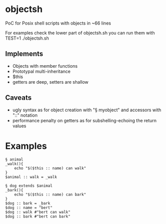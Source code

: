 # objectsh
PoC for Posix shell scripts with objects in ~66 lines

For examples check the lower part of objectsh.sh
you can run them with TEST=1 ./objectsh.sh

## Implements
* Objects with member functions
* Prototypal multi-inheritance
* $this
* getters are deep, setters are shallow

## Caveats
* ugly syntax as for object creation with "§ myobject" and accessors with "::" notation
* performance penalty on getters as for subshelling-echoing the return values

# Examples

```shell
§ animal
_walk(){
	echo "$($this :: name) can walk"
}
$animal :: walk = _walk

§ dog extends $animal
_bark(){
	echo "$($this :: name) can bark"
}
$dog :: bark = _bark
$dog :: name = "bert"
$dog :: walk #"bert can walk"
$dog :: bark #"bert can bark"
```
